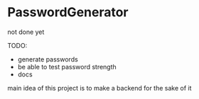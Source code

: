 # PasswordGenerator

not done yet

TODO:

- generate passwords
- be able to test password strength
- docs

main idea of this project is to make a backend for the sake of it
